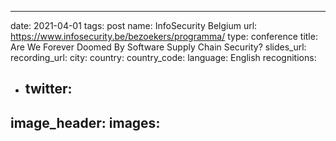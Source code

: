 ---
date: 2021-04-01 
tags: post
name: InfoSecurity Belgium
url: https://www.infosecurity.be/bezoekers/programma/
type: conference
title: Are We Forever Doomed By Software Supply Chain Security?
slides_url: 
recording_url: 
city: 
country: 
country_code: 
language: English
recognitions:
  - twitter:
    - 
image_header: 
images:
  - 
